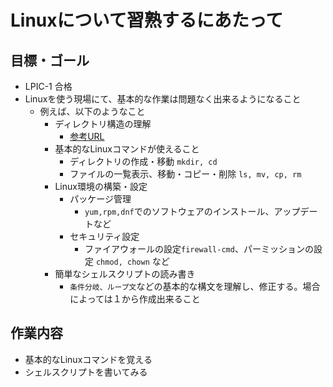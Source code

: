 # Linuxについて習熟するにあたって

## 目標・ゴール
- LPIC-1 合格
- Linuxを使う現場にて、基本的な作業は問題なく出来るようになること
  - 例えば、以下のようなこと
    - ディレクトリ構造の理解
      - [参考URL](https://qiita.com/nys9302/items/a8ddeedd3cd9d0deb332)
    - 基本的なLinuxコマンドが使えること
      - ディレクトリの作成・移動 `mkdir, cd`
      - ファイルの一覧表示、移動・コピー・削除 `ls, mv, cp, rm`
    - Linux環境の構築・設定
      - パッケージ管理
        - `yum,rpm,dnf`でのソフトウェアのインストール、アップデートなど
      - セキュリティ設定
        - ファイアウォールの設定`firewall-cmd`、パーミッションの設定 `chmod, chown` など
    - 簡単なシェルスクリプトの読み書き
      - `条件分岐、ループ文`などの基本的な構文を理解し、修正する。場合によっては１から作成出来ること

## 作業内容
- 基本的なLinuxコマンドを覚える
- シェルスクリプトを書いてみる
